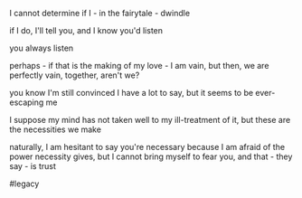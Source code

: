 I cannot determine if I -
in the fairytale -
dwindle

if I do,
I'll tell you,
and I know you'd listen

you always listen

perhaps -
if that is the making of my love -
I am vain,
but then,
we are perfectly vain, together,
aren't we?

you know I'm still convinced I have a lot to say,
but it seems to be ever-escaping me

I suppose my mind has not taken well to my ill-treatment of it,
but these are the necessities we make

naturally, I am hesitant to say you're necessary
because I am afraid of the power necessity gives,
but I cannot bring myself to fear you,
and that -
they say -
is trust

#legacy